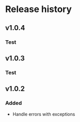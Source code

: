 # Release history

## v1.0.4
### Test

## v1.0.3
### Test

## v1.0.2
### Added
- Handle errors with exceptions
